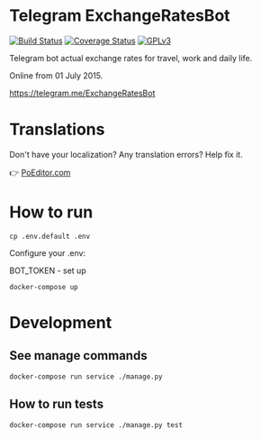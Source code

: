 # Telegram ExchangeRatesBot

[![Build Status](https://travis-ci.com/llybin/TelegramExchangeRatesBot.svg?branch=master)](https://travis-ci.com/llybin/TelegramExchangeRatesBot)
[![Coverage Status](https://coveralls.io/repos/github/llybin/TelegramExchangeRatesBot/badge.svg?branch=master)](https://coveralls.io/github/llybin/TelegramExchangeRatesBot?branch=master)
[![GPLv3](https://img.shields.io/badge/license-GPLv3-blue.svg)](LICENSE)

Telegram bot actual exchange rates for travel, work and daily life.

Online from 01 July 2015.

https://telegram.me/ExchangeRatesBot

# Translations

Don't have your localization? Any translation errors? Help fix it.

👉 [PoEditor.com](https://poeditor.com/join/project/LLu8AztSPb)

# How to run

`cp .env.default .env`

Configure your .env:

BOT_TOKEN - set up

`docker-compose up`

# Development

## See manage commands

`docker-compose run service ./manage.py`

## How to run tests

`docker-compose run service ./manage.py test`
